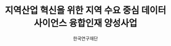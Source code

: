 ---
layout: page
title: 지역산업 혁신을 위한 지역 수요 중심 데이터사이언스 융합인재 양성사업
start_date: 2023-01-28 08:59:00-0400
end_date: 2029-03-01 08:59:00-0400
author: 한국연구재단
description: 지역산업 혁신을 위한 지역 수요 중심 데이터사이언스 융합인재 양성사업
importance: 1
category: projects
related_publications: false
---